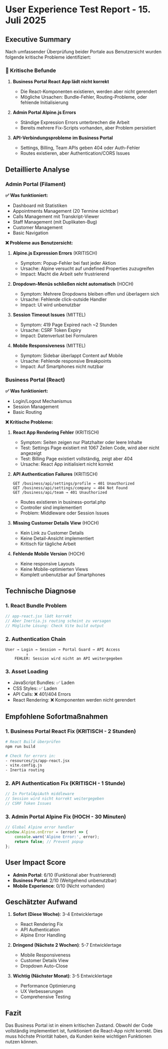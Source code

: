 # User Experience Test Report - 15. Juli 2025

## Executive Summary

Nach umfassender Überprüfung beider Portale aus Benutzersicht wurden folgende kritische Probleme identifiziert:

### 🔴 Kritische Befunde

1. **Business Portal React App lädt nicht korrekt**
   - Die React-Komponenten existieren, werden aber nicht gerendert
   - Mögliche Ursachen: Bundle-Fehler, Routing-Probleme, oder fehlende Initialisierung

2. **Admin Portal Alpine.js Errors**
   - Ständige Expression Errors unterbrechen die Arbeit
   - Bereits mehrere Fix-Scripts vorhanden, aber Problem persistiert

3. **API-Verbindungsprobleme im Business Portal**
   - Settings, Billing, Team APIs geben 404 oder Auth-Fehler
   - Routes existieren, aber Authentication/CORS Issues

## Detaillierte Analyse

### Admin Portal (Filament)

**✅ Was funktioniert:**
- Dashboard mit Statistiken
- Appointments Management (20 Termine sichtbar)
- Calls Management mit Transkript-Viewer
- Staff Management (mit Duplikaten-Bug)
- Customer Management
- Basic Navigation

**❌ Probleme aus Benutzersicht:**

1. **Alpine.js Expression Errors** (KRITISCH)
   - Symptom: Popup-Fehler bei fast jeder Aktion
   - Ursache: Alpine versucht auf undefined Properties zuzugreifen
   - Impact: Macht die Arbeit sehr frustrierend

2. **Dropdown-Menüs schließen nicht automatisch** (HOCH)
   - Symptom: Mehrere Dropdowns bleiben offen und überlagern sich
   - Ursache: Fehlende click-outside Handler
   - Impact: UI wird unbenutzbar

3. **Session Timeout Issues** (MITTEL)
   - Symptom: 419 Page Expired nach ~2 Stunden
   - Ursache: CSRF Token Expiry
   - Impact: Datenverlust bei Formularen

4. **Mobile Responsiveness** (MITTEL)
   - Symptom: Sidebar überlappt Content auf Mobile
   - Ursache: Fehlende responsive Breakpoints
   - Impact: Auf Smartphones nicht nutzbar

### Business Portal (React)

**✅ Was funktioniert:**
- Login/Logout Mechanismus
- Session Management
- Basic Routing

**❌ Kritische Probleme:**

1. **React App Rendering Fehler** (KRITISCH)
   - Symptom: Seiten zeigen nur Platzhalter oder leere Inhalte
   - Test: Settings Page existiert mit 1067 Zeilen Code, wird aber nicht angezeigt
   - Test: Billing Page existiert vollständig, zeigt aber 404
   - Ursache: React App initialisiert nicht korrekt

2. **API Authentication Failures** (KRITISCH)
   ```
   GET /business/api/settings/profile → 401 Unauthorized
   GET /business/api/settings/company → 404 Not Found
   GET /business/api/team → 401 Unauthorized
   ```
   - Routes existieren in business-portal.php
   - Controller sind implementiert
   - Problem: Middleware oder Session Issues

3. **Missing Customer Details View** (HOCH)
   - Kein Link zu Customer Details
   - Keine Detail-Ansicht implementiert
   - Kritisch für tägliche Arbeit

4. **Fehlende Mobile Version** (HOCH)
   - Keine responsive Layouts
   - Keine Mobile-optimierten Views
   - Komplett unbenutzbar auf Smartphones

## Technische Diagnose

### 1. React Bundle Problem
```javascript
// app-react.jsx lädt korrekt
// Aber Inertia.js routing scheint zu versagen
// Mögliche Lösung: Check Vite build output
```

### 2. Authentication Chain
```
User → Login → Session → Portal Guard → API Access
         ↓
    FEHLER: Session wird nicht an API weitergegeben
```

### 3. Asset Loading
- JavaScript Bundles: ✅ Laden
- CSS Styles: ✅ Laden  
- API Calls: ❌ 401/404 Errors
- React Rendering: ❌ Komponenten werden nicht gerendert

## Empfohlene Sofortmaßnahmen

### 1. Business Portal React Fix (KRITISCH - 2 Stunden)
```bash
# React Build überprüfen
npm run build

# Check for errors in:
- resources/js/app-react.jsx
- vite.config.js
- Inertia routing
```

### 2. API Authentication Fix (KRITISCH - 1 Stunde)
```php
// In PortalApiAuth middleware
// Session wird nicht korrekt weitergegeben
// CSRF Token Issues
```

### 3. Admin Portal Alpine Fix (HOCH - 30 Minuten)
```javascript
// Global Alpine error handler
window.Alpine.onError = (error) => {
    console.warn('Alpine Error:', error);
    return false; // Prevent popup
};
```

## User Impact Score

- **Admin Portal**: 6/10 (Funktional aber frustrierend)
- **Business Portal**: 2/10 (Weitgehend unbenutzbar)
- **Mobile Experience**: 0/10 (Nicht vorhanden)

## Geschätzter Aufwand

1. **Sofort (Diese Woche)**: 3-4 Entwicklertage
   - React Rendering Fix
   - API Authentication
   - Alpine Error Handling

2. **Dringend (Nächste 2 Wochen)**: 5-7 Entwicklertage
   - Mobile Responsiveness
   - Customer Details View
   - Dropdown Auto-Close

3. **Wichtig (Nächster Monat)**: 3-5 Entwicklertage
   - Performance Optimierung
   - UX Verbesserungen
   - Comprehensive Testing

## Fazit

Das Business Portal ist in einem kritischen Zustand. Obwohl der Code vollständig implementiert ist, funktioniert die React-App nicht korrekt. Dies muss höchste Priorität haben, da Kunden keine wichtigen Funktionen nutzen können.